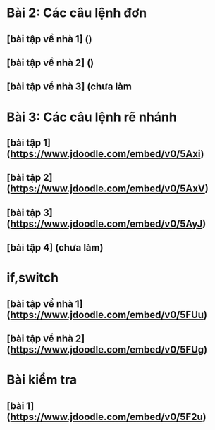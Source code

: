 # Bài 2: Các câu lệnh đơn
## [bài tập về nhà 1] ()
## [bài tập về nhà 2] ()
## [bài tập về nhà 3] (chưa làm
# Bài 3: Các câu lệnh rẽ nhánh
## [bài tập 1] (https://www.jdoodle.com/embed/v0/5Axi)
## [bài tập 2] (https://www.jdoodle.com/embed/v0/5AxV)
## [bài tập 3] (https://www.jdoodle.com/embed/v0/5AyJ)
## [bài tập 4] (chưa làm)
# if,switch
## [bài tập về nhà 1] (https://www.jdoodle.com/embed/v0/5FUu)
## [bài tập về nhà 2] (https://www.jdoodle.com/embed/v0/5FUg)
# Bài kiểm tra
## [bài 1] (https://www.jdoodle.com/embed/v0/5F2u)
